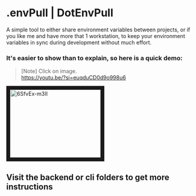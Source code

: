 # .envPull | DotEnvPull  
A simple tool to either share environment variables between projects, or if you like me and have more that 1 workstation, to keep your environment variables in sync during development without much effort.

### It's easier to show than to explain, so here is a quick demo:
> [Note] Click on image.  
https://youtu.be/?si=euqduCD0d9o998u6  

<a href="http://www.youtube.com/watch?feature=player_embedded&v=6SfvEx-m3II
" target="_blank"><img src="http://img.youtube.com/vi/6SfvEx-m3II/0.jpg" 
alt="6SfvEx-m3II" width="240" height="180" border="10" /></a>

## Visit the backend or cli folders to get more instructions